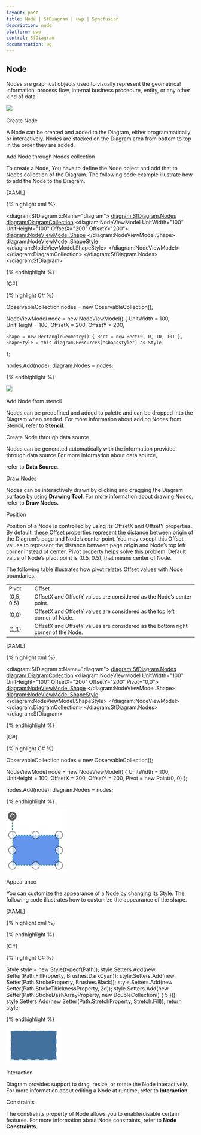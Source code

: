 ```yaml
---
layout: post
title: Node | SfDiagram | uwp | Syncfusion
description: node
platform: uwp
control: SfDiagram
documentation: ug
---
```


## Node

Nodes are graphical objects used to visually represent the geometrical information, process flow, internal business procedure, entity, or any other kind of data.

![](Node_images\Node_img1.png)

Create Node

A Node can be created and added to the Diagram, either programmatically or interactively. Nodes are stacked on the Diagram area from bottom to top in the order they are added.

Add Node through Nodes collection 

To create a Node, You have to define the Node object and add that to Nodes collection of the Diagram. The following code example illustrate how to add the Node to the Diagram.

[XAML]

{% highlight xml %}

<diagram:SfDiagram x:Name="diagram">
    <diagram:SfDiagram.Nodes>
        <diagram:DiagramCollection>
            <diagram:NodeViewModel UnitWidth="100" UnitHeight="100" OffsetX="200" OffsetY="200">
                <diagram:NodeViewModel.Shape>
                    <RectangleGeometry Rect="0,0,10,10"/>
                </diagram:NodeViewModel.Shape>
                <diagram:NodeViewModel.ShapeStyle>
                    <Style TargetType="Path">
                        <Setter Property="Fill" Value="DarkCyan"></Setter>
                        <Setter Property="Stroke" Value="Black"/>
                        <Setter Property="StrokeThickness" Value="2"></Setter>
                        <Setter Property="Stretch" Value="Fill"></Setter>
                    </Style>
                </diagram:NodeViewModel.ShapeStyle>
            </diagram:NodeViewModel>
        </diagram:DiagramCollection>
    </diagram:SfDiagram.Nodes>
</diagram:SfDiagram>

{% endhighlight %}

[C#]

{% highlight C# %}

ObservableCollection<NodeViewModel> nodes = new ObservableCollection<NodeViewModel>();

NodeViewModel node = new NodeViewModel()
{
	UnitWidth = 100,
	UnitHeight = 100,
	OffsetX = 200,
	OffsetY = 200,
	
	Shape = new RectangleGeometry() { Rect = new Rect(0, 0, 10, 10) },
	ShapeStyle = this.diagram.Resources["shapestyle"] as Style
};
            
nodes.Add(node);
diagram.Nodes = nodes;

{% endhighlight %}

![](Node_images\Node_img2.png)

Add Node from stencil

Nodes can be predefined and added to palette and can be dropped into the Diagram when needed. For more information about adding Nodes from Stencil, refer to **Stencil**.

Create Node through data source

Nodes can be generated automatically with the information provided through data source.For more information about data source, 

refer to **Data Source**.

Draw Nodes

Nodes can be interactively drawn by clicking and dragging the Diagram surface by using **Drawing Tool**. For more information about drawing Nodes, refer to **Draw Nodes.**

Position

Position of a Node is controlled by using its OffsetX and OffsetY properties. By default, these Offset properties represent the distance between origin of the Diagram’s page and Node’s center point. You may except this Offset values to represent the distance between page origin and Node’s top left corner instead of center. Pivot property helps solve this problem. Default value of Node’s pivot point is (0.5, 0.5), that means center of Node.

The following table illustrates how pivot relates Offset values with Node boundaries.

<table>
<tr>
<td>
Pivot </td><td>
Offset</td></tr>
<tr>
<td>
(0,5, 0.5)</td><td>
OffsetX and OffsetY values are considered as the Node’s center point.</td></tr>
<tr>
<td>
(0,0)</td><td>
OffsetX and OffsetY values are considered as the top left corner of Node.</td></tr>
<tr>
<td>
(1,1)</td><td>
OffsetX and OffsetY values are considered as the bottom right corner of the Node.</td></tr>
</table>

[XAML]

{% highlight xml %}

<diagram:SfDiagram x:Name="diagram">
    <diagram:SfDiagram.Nodes>
        <diagram:DiagramCollection>
            <diagram:NodeViewModel UnitWidth="100" UnitHeight="100" OffsetX="200" OffsetY="200"
                                   Pivot="0,0">
                <diagram:NodeViewModel.Shape>
                    <RectangleGeometry Rect="0,0,10,10"/>
                </diagram:NodeViewModel.Shape>
                <diagram:NodeViewModel.ShapeStyle>
                    <Style TargetType="Path">
                        <Setter Property="Fill" Value="DarkCyan"></Setter>
                        <Setter Property="Stroke" Value="Black"/>
                        <Setter Property="StrokeThickness" Value="2"></Setter>
                        <Setter Property="Stretch" Value="Fill"></Setter>
                    </Style>
                </diagram:NodeViewModel.ShapeStyle>
            </diagram:NodeViewModel>
        </diagram:DiagramCollection>
    </diagram:SfDiagram.Nodes>
</diagram:SfDiagram>

{% endhighlight %}

[C#]

{% highlight C# %}

ObservableCollection<NodeViewModel> nodes = new ObservableCollection<NodeViewModel>();

NodeViewModel node = new NodeViewModel()
{
	UnitWidth = 100,
	UnitHeight = 100,
	OffsetX = 200,
	OffsetY = 200,
	Pivot = new Point(0, 0)
};

nodes.Add(node);
diagram.Nodes = nodes;

{% endhighlight %}

![](Node_images\Node_img3.png)

Appearance

You can customize the appearance of a Node by changing its Style. The following code illustrates how to customize the appearance of the shape.

[XAML]

{% highlight xml %}

<Style TargetType="Path" x:Key="shapestyle">
  <Setter Property="Fill" Value="DarkCyan"></Setter>
  <Setter Property="Stroke" Value="Black"/>
  <Setter Property="StrokeDashArray" Value="4,5"></Setter>
  <Setter Property="StrokeThickness" Value="2"></Setter>
  <Setter Property="Stretch" Value="Fill"></Setter>   
</Style>

{% endhighlight %}

[C#]

{% highlight C# %}

Style style = new Style(typeof(Path));
style.Setters.Add(new Setter(Path.FillProperty, Brushes.DarkCyan));
style.Setters.Add(new Setter(Path.StrokeProperty, Brushes.Black));
style.Setters.Add(new Setter(Path.StrokeThicknessProperty, 2d));
style.Setters.Add(new Setter(Path.StrokeDashArrayProperty, new DoubleCollection() { 5 }));            
style.Setters.Add(new Setter(Path.StretchProperty, Stretch.Fill));
return style;

{% endhighlight %}

![](Node_images\Node_img4.png)

Interaction

Diagram provides support to drag, resize, or rotate the Node interactively. For more information about editing a Node at runtime, refer to **Interaction**.

Constraints

The constraints property of Node allows you to enable/disable certain features. For more information about Node constraints, refer to **Node Constraints**.